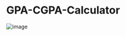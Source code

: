 # GPA-CGPA-Calculator


![image](https://user-images.githubusercontent.com/91300383/170504775-c85ce571-a724-42c4-a777-882b87802a12.png)
